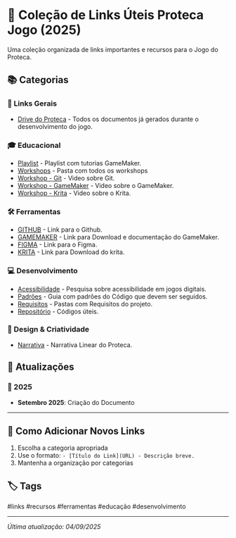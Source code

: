 # 📁 Coleção de Links Úteis Proteca Jogo (2025)

Uma coleção organizada de links importantes e recursos para o Jogo do Proteca.

## 📚 Categorias

### 🔗 Links Gerais
- [Drive do Proteca](https://drive.google.com/drive/folders/1CnWoH6wU3iAGkXmzyxYVM1_Pci5m-sa0?ths=true) - Todos os documentos já gerados durante o desenvolvimento do jogo.

### 🎓 Educacional
- [Playlist](https://www.youtube.com/playlist?list=PLtxasG2-d9V5kZYfvLiR7QqPDJSc_LDYy&jct=3r3NLkIMzbulcfrsM8lLTg) - Playlist com tutorias GameMaker.
- [Workshops](https://drive.google.com/drive/folders/1eAu4J7f7-rJ9aDQ5RHu16lRCUwRWiTQ5?ths=true) - Pasta com todos os workshops
- [Workshop - Git](https://drive.google.com/file/d/1R5ReURHkrVxjyZp3jhRofRjiqTFZ6ewI/view?usp=drive_link) - Video sobre Git.
- [Workshop - GameMaker](https://drive.google.com/file/d/1i3nHLx3x0hIvwYgF4kaOUFqZXbggH5JM/view?usp=drive_link) - Video sobre o GameMaker.
- [Workshop - Krita](https://drive.google.com/file/d/17jHiuWBKNEIawnGHLzXGhLwS_2gqwvS1/view?usp=drive_link) - Video sobre o Krita.


### 🛠️ Ferramentas
- [GITHUB](https://github.com/) - Link para o Github.
- [GAMEMAKER](https://gamemaker.io/en) - Link para Download e documentação do GameMaker.
- [FIGMA](https://www.figma.com) - Link para o Figma.
- [KRITA](https://krita.org/en/) - Link para Download do krita.


### 💻 Desenvolvimento
- [Acessibilidade](https://docs.google.com/document/d/1C1Shi5spiznY5vr8WRzIFB13IK-DW4efVLIkyreg37s/edit?tab=t.0) - Pesquisa sobre acessibilidade em jogos digitais.
- [Padrões](https://docs.google.com/document/d/12A0xtUpHdvCHkNYv1IuV4lTE5dfarqu4dz35lhsjoZM/edit?tab=t.0) - Guia com padrões do Código que devem ser seguidos.
- [Requisitos](https://drive.google.com/drive/folders/1VP15mWyamQFkNO181Trnv51JnJVRP1L4?ths=true) - Pastas com Requisitos do projeto.
- [Repositório](https://www.github.com/exemplo) - Códigos úteis.

### 🎨 Design & Criatividade
- [Narrativa](https://docs.google.com/document/d/1t9D8qfzkO08c-H11KnQlU_rjxJ7pgO13fKKCJxUCxM8/edit?tab=t.0#heading=h.ploptmfjpngl) - Narrativa Linear do Proteca.

## 🔄 Atualizações

### 📅 2025
- **Setembro 2025**: Criação do Documento

---

## 📝 Como Adicionar Novos Links

1. Escolha a categoria apropriada
2. Use o formato: `- [Título do Link](URL) - Descrição breve.`
3. Mantenha a organização por categorias

## 🏷️ Tags
#links #recursos #ferramentas #educação #desenvolvimento

---

*Última atualização: 04/09/2025*
